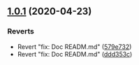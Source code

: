 ## [1.0.1](https://github.com/almerindo/typescript-nodejs-boilerplate/compare/v1.0.0...v1.0.1) (2020-04-23)


### Reverts

* Revert "fix: Doc READM.md" ([579e732](https://github.com/almerindo/typescript-nodejs-boilerplate/commit/579e73265b7abd0f51687d7b520c81aaf7484a65))
* Revert "fix: Doc READM.md" ([ddd353c](https://github.com/almerindo/typescript-nodejs-boilerplate/commit/ddd353c1df63cae4c582119d0dc100c4d57947dc))

